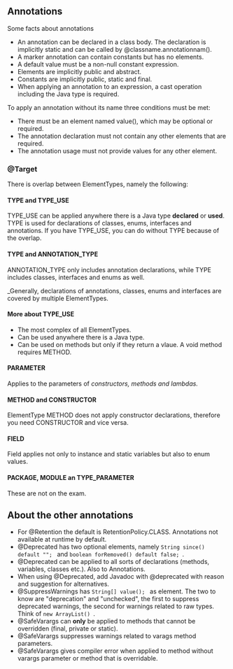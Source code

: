## Annotations

Some facts about annotations

- An annotation can be declared in a class body. The declaration is implicitly static and can be called by @classname.annotationnam().
- A marker annotation can contain constants but has no elements.
- A default value must be a non-null constant expression.
- Elements are implicitly public and abstract.
- Constants are implicitly public, static and final.
- When applying an annotation to an expression, a cast operation including the Java type is required.

To apply an annotation without its name three conditions must be met:
- There must be an element named value(), which may be optional or required.
- The annotation declaration must not contain any other elements that are required.
- The annotation usage must not provide values for any other element.

### @Target

There is overlap between ElementTypes, namely the following:

#### TYPE and TYPE_USE

TYPE_USE can be applied anywhere there is a Java type **declared** or **used**. TYPE is used for declarations of classes, enums, interfaces and annotations. If you have TYPE_USE, you can do without TYPE because of the overlap.

#### TYPE and ANNOTATION_TYPE

ANNOTATION_TYPE only includes annotation declarations, while TYPE includes classes, interfaces and enums as well.

_Generally, declarations of annotations, classes, enums and interfaces are covered by multiple ElementTypes.

#### More about TYPE_USE

- The most complex of all ElementTypes.
- Can be used anywhere there is a Java type.
- Can be used on methods but only if they return a vlaue. A void method requires METHOD.

#### PARAMETER

Applies to the parameters of _constructors, methods and lambdas._

#### METHOD and CONSTRUCTOR

ElementType METHOD does not apply constructor declarations, therefore you need CONSTRUCTOR and vice versa.

#### FIELD

Field applies not only to instance and static variables but also to enum values.

#### PACKAGE, MODULE an TYPE_PARAMETER

These are not on the exam.

## About the other annotations

- For @Retention the default is RetentionPolicy.CLASS. Annotations not available at runtime by default.
- @Deprecated has two optional elements, namely ```String since() default ""; ``` and ```boolean forRemoved() default false; ```.
- @Deprecated can be applied to all sorts of declarations (methods, variables, classes etc.). Also to Annotations.
- When using @Deprecated, add Javadoc with @deprecated with reason and suggestion for alternatives.
- @SuppressWarnings has ```String[] value(); ``` as element. The two to know are "deprecation" and "unchecked", the first to suppress deprecated warnings, the second for warnings related to raw types. Think of ```new ArrayList() ```.
- @SafeVarargs can **only** be applied to methods that cannot be overridden (final, private or static).
- @SafeVarargs suppresses warnings related to varags method parameters. 
- @SafeVarargs gives compiler error when applied to method without varargs parameter or method that is overridable.





